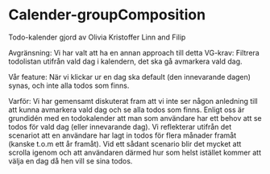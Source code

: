 # Calender-groupComposition
Todo-kalender gjord av Olivia Kristoffer Linn and Filip

Avgränsning: 
Vi har valt att ha en annan approach till detta VG-krav:
Filtrera todolistan utifrån vald dag i kalendern, det ska gå avmarkera vald dag.

Vår feature:
När vi klickar ur en dag ska default (den innevarande dagen) synas, och inte alla todos som finns.

Varför:
Vi har gemensamt diskuterat fram att vi inte ser någon anledning till att kunna avmarkera vald dag och se alla todos som finns. Enligt oss är grundidén med en todokalender att man som användare har ett behov att se todos för vald dag (eller innevarande dag). Vi reflekterar utifrån det scenariot att en användare har lagt in todos för flera månader framåt (kanske t.o.m ett år framåt). Vid ett sådant scenario blir det mycket att scrolla igenom och att användaren därmed hur som helst istället kommer att välja en dag då hen vill se sina todos.